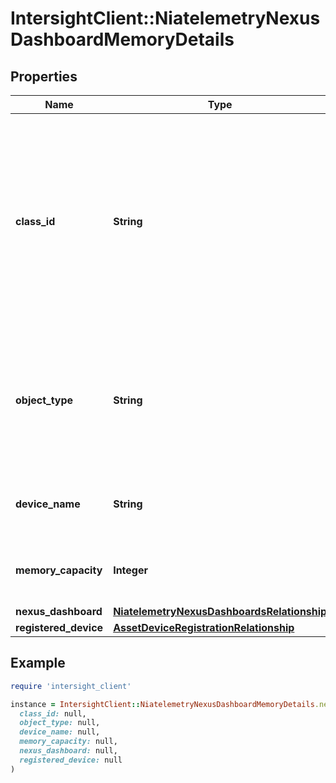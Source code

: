 # IntersightClient::NiatelemetryNexusDashboardMemoryDetails

## Properties

| Name | Type | Description | Notes |
| ---- | ---- | ----------- | ----- |
| **class_id** | **String** | The fully-qualified name of the instantiated, concrete type. This property is used as a discriminator to identify the type of the payload when marshaling and unmarshaling data. | [default to &#39;niatelemetry.NexusDashboardMemoryDetails&#39;] |
| **object_type** | **String** | The fully-qualified name of the instantiated, concrete type. The value should be the same as the &#39;ClassId&#39; property. | [default to &#39;niatelemetry.NexusDashboardMemoryDetails&#39;] |
| **device_name** | **String** | Name of the node in Nexus Dashboard cluster. | [optional] |
| **memory_capacity** | **Integer** | Memory capacity of a node in Nexus Dashboard. | [optional] |
| **nexus_dashboard** | [**NiatelemetryNexusDashboardsRelationship**](NiatelemetryNexusDashboardsRelationship.md) |  | [optional] |
| **registered_device** | [**AssetDeviceRegistrationRelationship**](AssetDeviceRegistrationRelationship.md) |  | [optional] |

## Example

```ruby
require 'intersight_client'

instance = IntersightClient::NiatelemetryNexusDashboardMemoryDetails.new(
  class_id: null,
  object_type: null,
  device_name: null,
  memory_capacity: null,
  nexus_dashboard: null,
  registered_device: null
)
```

